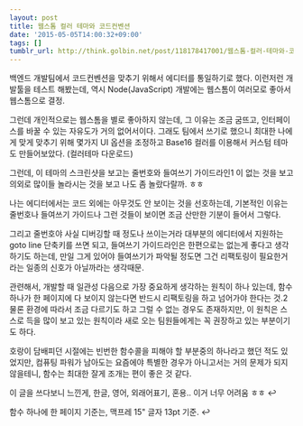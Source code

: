 ```yaml
---
layout: post
title: 웹스톰 컬러 테마와 코드컨벤션
date: '2015-05-05T14:00:32+09:00'
tags: []
tumblr_url: http://think.golbin.net/post/118178417001/웹스톰-컬러-테마와-코드컨벤션
---
```



백엔드 개발팀에서 코드컨벤션을 맞추기 위해서 에디터를 통일하기로 했다. 이런저런 개발툴을 테스트 해봤는데, 역시 Node(JavaScript) 개발에는 웹스톰이 여러모로 좋아서 웹스톰으로 결정.

그런데 개인적으로는 웹스톰을 별로 좋아하지 않는데, 그 이유는 조금 굼뜨고, 인터페이스를 바꿀 수 있는 자유도가 거의 없어서이다. 그래도 팀에서 쓰기로 했으니 최대한 나에게 맞게 맞추기 위해 몇가지 UI 옵션을 조정하고 Base16 컬러를 이용해서 커스텀 테마도 만들어보았다. (컬러테마 다운로드)

그런데, 이 테마의 스크린샷을 보고는 줄번호와 들여쓰기 가이드라인1 이 없는 것을 보고 의외로 많이들 놀라시는 것을 보고 나도 좀 놀랐다랄까. ㅎㅎ

나는 에디터에서는 코드 외에는 아무것도 안 보이는 것을 선호하는데, 기본적인 이유는 줄번호나 들여쓰기 가이드나 그런 것들이 보이면 조금 산만한 기분이 들어서 그렇다.

그리고 줄번호야 사실 디버깅할 때 정도나 쓰이는거라 대부분의 에디터에서 지원하는 goto line 단축키를 쓰면 되고, 들여쓰기 가이드라인은 한편으로는 없는게 좋다고 생각하기도 하는데, 만일 그게 있어야 들여쓰기가 파악될 정도면 그건 리팩토링이 필요한거라는 일종의 신호가 아닐까라는 생각때문.

관련해서, 개발할 때 일관성 다음으로 가장 중요하게 생각하는 원칙이 하나 있는데, 함수 하나가 한 페이지에 다 보이지 않는다면 반드시 리팩토링을 하고 넘어가야 한다는 것.2 물론 환경에 따라서 조금 다르기도 하고 그럴 수 없는 경우도 존재하지만, 이 원칙은 스스로 득을 많이 보고 있는 원칙이라 새로 오는 팀원들에게는 꼭 권장하고 있는 부분이기도 하다.

호랑이 담배피던 시절에는 빈번한 함수콜을 피해야 할 부분중의 하나라고 했던 적도 있었지만, 컴퓨팅 파워가 남아도는 요즘에야 특별한 경우가 아니고서는 거의 문제가 되지 않을테니, 함수는 최대한 잘게 조개는 편이 좋은 것 같다.



이 글을 쓰다보니 느낀게, 한글, 영어, 외래어표기, 혼용.. 이거 너무 어려움 ㅎㅎ ↩



함수 하나에 한 페이지 기준는, 맥프레 15" 글자 13pt 기준. ↩


